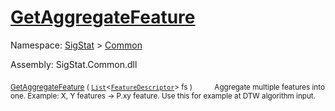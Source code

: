 # [GetAggregateFeature](./Signature-100663442.md)

Namespace: [SigStat]() > [Common](./../README.md)

Assembly: SigStat.Common.dll

<sub>[GetAggregateFeature](./Signature-100663442.md) ( [`List`](https://docs.microsoft.com/en-us/dotnet/api/System.Collections.Generic.List-1)\<[`FeatureDescriptor`](./../FeatureDescriptor.md)> fs )</sub>&nbsp;&nbsp;&nbsp;&nbsp;&nbsp;&nbsp;&nbsp;&nbsp;&nbsp;<sub>Aggregate multiple features into one. Example: X, Y features -&gt; P.xy feature.  Use this for example at DTW algorithm input.</sub>
